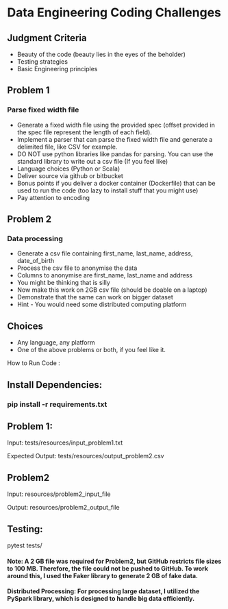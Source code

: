 # Data Engineering Coding Challenges

## Judgment Criteria

- Beauty of the code (beauty lies in the eyes of the beholder)
- Testing strategies
- Basic Engineering principles

## Problem 1

### Parse fixed width file

- Generate a fixed width file using the provided spec (offset provided in the spec file represent the length of each field).
- Implement a parser that can parse the fixed width file and generate a delimited file, like CSV for example.
- DO NOT use python libraries like pandas for parsing. You can use the standard library to write out a csv file (If you feel like)
- Language choices (Python or Scala)
- Deliver source via github or bitbucket
- Bonus points if you deliver a docker container (Dockerfile) that can be used to run the code (too lazy to install stuff that you might use)
- Pay attention to encoding

## Problem 2

### Data processing

- Generate a csv file containing first_name, last_name, address, date_of_birth
- Process the csv file to anonymise the data
- Columns to anonymise are first_name, last_name and address
- You might be thinking  that is silly
- Now make this work on 2GB csv file (should be doable on a laptop)
- Demonstrate that the same can work on bigger dataset
- Hint - You would need some distributed computing platform

## Choices

- Any language, any platform
- One of the above problems or both, if you feel like it.

How to Run Code :
## Install Dependencies:


### pip install -r requirements.txt

## Problem 1:

Input: tests/resources/input_problem1.txt

Expected Output: tests/resources/output_problem2.csv

## Problem2
Input: resources/problem2_input_file

Output: resources/problem2_output_file

## Testing:

pytest tests/

####  Note: A 2 GB file was required for Problem2, but GitHub restricts file sizes to 100 MB. Therefore, the file could not be pushed to GitHub. To work around this, I used the Faker library to generate 2 GB of fake data. 
#### Distributed Processing:  For processing large dataset, I utilized the PySpark library, which is designed to handle big data efficiently. 